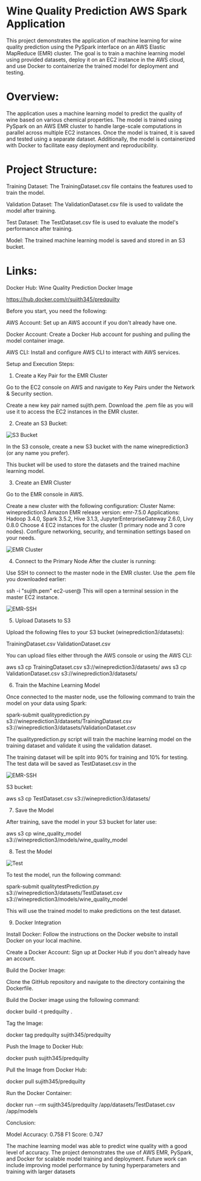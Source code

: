 # Wine Quality Prediction AWS Spark Application

This project demonstrates the application of machine learning for wine quality prediction using the PySpark interface on an AWS Elastic MapReduce (EMR) cluster. The goal is to train a machine learning model using provided datasets, deploy it on an EC2 instance in the AWS cloud, and use Docker to containerize the trained model for deployment and testing.

# Overview:

The application uses a machine learning model to predict the quality of wine based on various chemical properties. The model is trained using PySpark on an AWS EMR cluster to handle large-scale computations in parallel across multiple EC2 instances. Once the model is trained, it is saved and tested using a separate dataset. Additionally, the model is containerized with Docker to facilitate easy deployment and reproducibility.

# Project Structure:

Training Dataset: The TrainingDataset.csv file contains the features used to train the model.

Validation Dataset: The ValidationDataset.csv file is used to validate the model after training.

Test Dataset: The TestDataset.csv file is used to evaluate the model's performance after training.

Model: The trained machine learning model is saved and stored in an S3 bucket.

# Links:

Docker Hub: Wine Quality Prediction Docker Image

https://hub.docker.com/r/sujith345/predquilty

Before you start, you need the following:

AWS Account: Set up an AWS account if you don't already have one.

Docker Account: Create a Docker Hub account for pushing and pulling the model container image.

AWS CLI: Install and configure AWS CLI to interact with AWS services.

Setup and Execution Steps:

1. Create a Key Pair for the EMR Cluster

Go to the EC2 console on AWS and navigate to Key Pairs under the Network & Security section.

Create a new key pair named sujith.pem. Download the .pem file as you will use it to access the EC2 instances in the EMR cluster.

2. Create an S3 Bucket:

![S3 Bucket](Images/S3Bucket.png)

In the S3 console, create a new S3 bucket with the name wineprediction3 (or any name you prefer).

This bucket will be used to store the datasets and the trained machine learning model.

3. Create an EMR Cluster

Go to the EMR console in AWS.

Create a new cluster with the following configuration:
Cluster Name: wineprediction3
Amazon EMR release version: emr-7.5.0
Applications: Hadoop 3.4.0, Spark 3.5.2, Hive 3.1.3, JupyterEnterpriseGateway 2.6.0, Livy 0.8.0
Choose 4 EC2 instances for the cluster (1 primary node and 3 core nodes).
Configure networking, security, and termination settings based on your needs.

![EMR Cluster](Images/EMR.png)



4. Connect to the Primary Node
After the cluster is running:

Use SSH to connect to the master node in the EMR cluster. Use the .pem file you downloaded earlier:

ssh -i "sujith.pem" ec2-user@<Master-Node-IP>
This will open a terminal session in the master EC2 instance.

![EMR-SSH](Images/EMR-SSH.jpeg)

5. Upload Datasets to S3

Upload the following files to your S3 bucket (wineprediction3/datasets):

TrainingDataset.csv
ValidationDataset.csv

You can upload files either through the AWS console or using the AWS CLI:

aws s3 cp TrainingDataset.csv s3://wineprediction3/datasets/
aws s3 cp ValidationDataset.csv s3://wineprediction3/datasets/

6. Train the Machine Learning Model

Once connected to the master node, use the following command to train the model on your data using Spark:


spark-submit qualityprediction.py s3://wineprediction3/datasets/TrainingDataset.csv s3://wineprediction3/datasets/ValidationDataset.csv

The qualityprediction.py script will train the machine learning model on the training dataset and validate it using the validation dataset.

The training dataset will be split into 90% for training and 10% for testing. The test data will be saved as TestDataset.csv in the 

![EMR-SSH](Images/Training.jpeg)

S3 bucket:

aws s3 cp TestDataset.csv s3://wineprediction3/datasets/

7. Save the Model

After training, save the model in your S3 bucket for later use:

aws s3 cp wine_quality_model s3://wineprediction3/models/wine_quality_model

8. Test the Model

![Test](Images/Test.jpeg)

To test the model, run the following command:

spark-submit qualitytestPrediction.py s3://wineprediction3/datasets/TestDataset.csv s3://wineprediction3/models/wine_quality_model

This will use the trained model to make predictions on the test dataset.

9. Docker Integration

Install Docker: Follow the instructions on the Docker website to install Docker on your local machine.

Create a Docker Account: Sign up at Docker Hub if you don't already have an account.

Build the Docker Image:

Clone the GitHub repository and navigate to the directory containing the Dockerfile.

Build the Docker image using the following command:

docker build -t predquilty .

Tag the Image:

docker tag predquilty sujith345/predquilty

Push the Image to Docker Hub:

docker push sujith345/predquilty

Pull the Image from Docker Hub:

docker pull sujith345/predquilty

Run the Docker Container:

docker run --rm sujith345/predquilty /app/datasets/TestDataset.csv /app/models

Conclusion:

Model Accuracy: 0.758
F1 Score: 0.747

The machine learning model was able to predict wine quality with a good level of accuracy. The project demonstrates the use of AWS EMR, PySpark, and Docker for scalable model training and deployment. Future work can include improving model performance by tuning hyperparameters and training with larger datasets